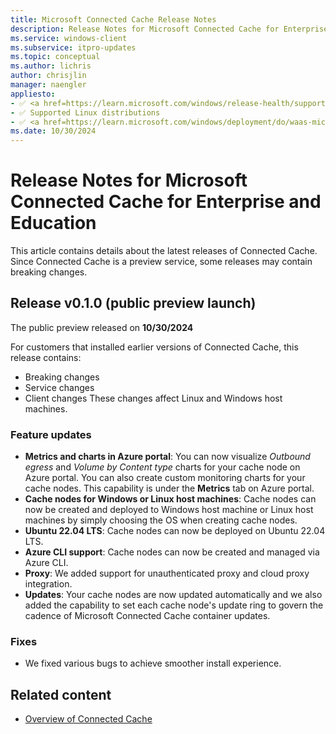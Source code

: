```yaml
---
title: Microsoft Connected Cache Release Notes
description: Release Notes for Microsoft Connected Cache for Enterprise and Education.
ms.service: windows-client
ms.subservice: itpro-updates
ms.topic: conceptual
ms.author: lichris
author: chrisjlin
manager: naengler
appliesto: 
- ✅ <a href=https://learn.microsoft.com/windows/release-health/supported-versions-windows-client target=_blank>Windows 11</a>
- ✅ Supported Linux distributions
- ✅ <a href=https://learn.microsoft.com/windows/deployment/do/waas-microsoft-connected-cache target=_blank>Microsoft Connected Cache for Enterprise and Education</a>	
ms.date: 10/30/2024
---
```


# Release Notes for Microsoft Connected Cache for Enterprise and Education

This article contains details about the latest releases of Connected Cache. Since Connected Cache is a preview service, some releases may contain breaking changes.

## Release v0.1.0 (public preview launch)

The public preview released on **10/30/2024**

For customers that installed earlier versions of Connected Cache, this release contains:   
- Breaking changes 
- Service changes
- Client changes
These changes affect Linux and Windows host machines.


### Feature updates

- **Metrics and charts in Azure portal**: You can now visualize *Outbound egress* and *Volume by Content type* charts for your cache node on Azure portal. You can also create custom monitoring charts for your cache nodes. This capability is under the **Metrics** tab on Azure portal.
- **Cache nodes for Windows or Linux host machines**: Cache nodes can now be created and deployed to Windows host machine or Linux host machines by simply choosing the OS when creating cache nodes.
- **Ubuntu 22.04 LTS**: Cache nodes can now be deployed on Ubuntu 22.04 LTS.
- **Azure CLI support**: Cache nodes can now be created and managed via Azure CLI.
- **Proxy**: We added support for unauthenticated proxy and cloud proxy integration.
- **Updates**: Your cache nodes are now updated automatically and we also added the capability to set each cache node's update ring to govern the cadence of Microsoft Connected Cache container updates.

### Fixes
- We fixed various bugs to achieve smoother install experience.

## Related content

- [Overview of Connected Cache](mcc-ent-edu-overview.md)
